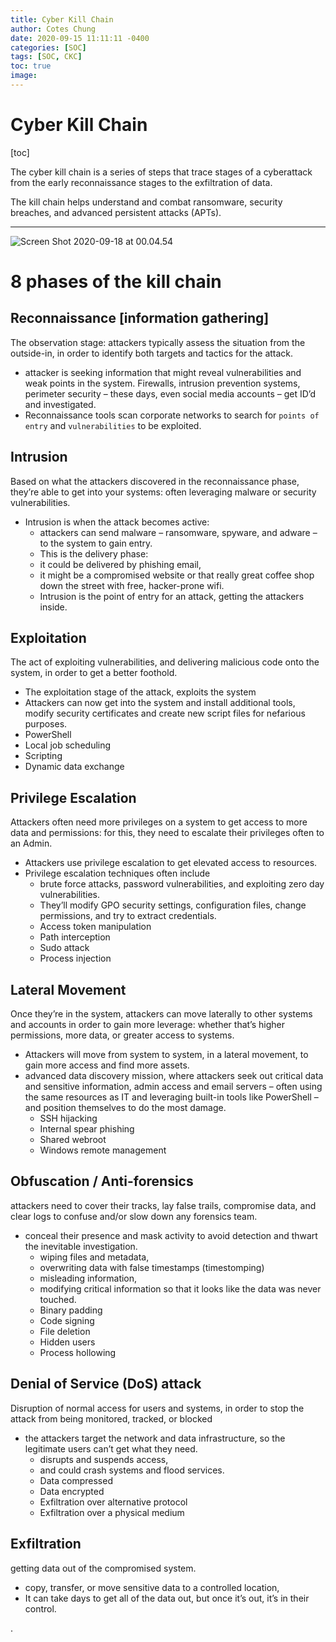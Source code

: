 ```yaml
---
title: Cyber Kill Chain
author: Cotes Chung
date: 2020-09-15 11:11:11 -0400
categories: [SOC]
tags: [SOC, CKC]
toc: true
image:
---
```


# Cyber Kill Chain

[toc]

The cyber kill chain is a series of steps that trace stages of a cyberattack from the early reconnaissance stages to the exfiltration of data.

The kill chain helps understand and combat ransomware, security breaches, and advanced persistent attacks (APTs).

---
![Screen Shot 2020-09-18 at 00.04.54](https://i.imgur.com/gWRGgpB.png)
# 8 phases of the kill chain

## Reconnaissance [information gathering]
The observation stage: attackers typically assess the situation from the outside-in, in order to identify both targets and tactics for the attack.
- attacker is seeking information that might reveal vulnerabilities and weak points in the system. Firewalls, intrusion prevention systems, perimeter security – these days, even social media accounts – get ID’d and investigated.
- Reconnaissance tools scan corporate networks to search for `points of entry` and `vulnerabilities` to be exploited.


## Intrusion
Based on what the attackers discovered in the reconnaissance phase, they’re able to get into your systems: often leveraging malware or security vulnerabilities.
- Intrusion is when the attack becomes active:
  - attackers can send malware – ransomware, spyware, and adware – to the system to gain entry.
  - This is the delivery phase:
  - it could be delivered by phishing email,
  - it might be a compromised website or that really great coffee shop down the street with free, hacker-prone wifi.
  - Intrusion is the point of entry for an attack, getting the attackers inside.


## Exploitation
The act of exploiting vulnerabilities, and delivering malicious code onto the system, in order to get a better foothold.
- The exploitation stage of the attack, exploits the system
- Attackers can now get into the system and install additional tools, modify security certificates and create new script files for nefarious purposes.
- PowerShell
- Local job scheduling
- Scripting
- Dynamic data exchange


## Privilege Escalation
Attackers often need more privileges on a system to get access to more data and permissions: for this, they need to escalate their privileges often to an Admin.
- Attackers use privilege escalation to get elevated access to resources.
- Privilege escalation techniques often include
  - brute force attacks, password vulnerabilities, and exploiting zero day vulnerabilities.
  - They’ll modify GPO security settings, configuration files, change permissions, and try to extract credentials.
  - Access token manipulation
  - Path interception
  - Sudo attack
  - Process injection


## Lateral Movement
Once they’re in the system, attackers can move laterally to other systems and accounts in order to gain more leverage: whether that’s higher permissions, more data, or greater access to systems.
- Attackers will move from system to system, in a lateral movement, to gain more access and find more assets.
- advanced data discovery mission, where attackers seek out critical data and sensitive information, admin access and email servers – often using the same resources as IT and leveraging built-in tools like PowerShell – and position themselves to do the most damage.
  - SSH hijacking
  - Internal spear phishing
  - Shared webroot
  - Windows remote management



## Obfuscation / Anti-forensics
attackers need to cover their tracks, lay false trails, compromise data, and clear logs to confuse and/or slow down any forensics team.
- conceal their presence and mask activity to avoid detection and thwart the inevitable investigation.
  - wiping files and metadata,
  - overwriting data with false timestamps (timestomping)
  - misleading information,
  - modifying critical information so that it looks like the data was never touched.
  - Binary padding
  - Code signing
  - File deletion
  - Hidden users
  - Process hollowing



## Denial of Service (DoS) attack
Disruption of normal access for users and systems, in order to stop the attack from being monitored, tracked, or blocked
- the attackers target the network and data infrastructure, so the legitimate users can’t get what they need.
  - disrupts and suspends access,
  - and could crash systems and flood services.
  - Data compressed
  - Data encrypted
  - Exfiltration over alternative protocol
  - Exfiltration over a physical medium



## Exfiltration
getting data out of the compromised system.
- copy, transfer, or move sensitive data to a controlled location,
- It can take days to get all of the data out, but once it’s out, it’s in their control.




.
